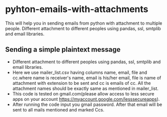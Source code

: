 # pyhton-emails-with-attachments
This will help you in sending emails from python with attachment to multiple people. Different attachment to different peoples using pandas, ssl, smtplib and email libraries.

Sending a simple plaintext message
----------------------------------
* Different attachment to different peoples using pandas, ssl, smtplib and email libraries.
* Here we use mailer_list.csv having columns name, email, file and cc.where name is receiver's name, email is his/her email, file is name of attachment with extension to be sent and cc is emails of cc. All the attachment names should be exactly same as mentioned in mailer_list.
* This code is tested on gmail.com(please allow access to less secure apps on your account https://myaccount.google.com/lesssecureapps).
* After running the code input you gmail password. After that email will be sent to all mails mentioned and marked Ccs.

